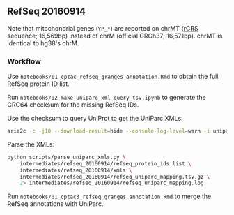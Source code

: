 ## RefSeq 20160914

Note that mitochondrial genes (`YP_*`) are reported on chrMT ([rCRS] sequence; 16,569bp) instead of chrM (official GRCh37; 16,571bp). chrMT is identical to hg38's chrM.

[rCRS]: https://en.wikipedia.org/wiki/Cambridge_Reference_Sequence


### Workflow
Use `notebooks/01_cptac_refseq_granges_annotation.Rmd` to obtain the full RefSeq protein ID list.

Run `notebooks/02_make_uniparc_xml_query_tsv.ipynb` to generate the CRC64 checksum for the missing RefSeq IDs.

Use the checksum to query UniProt to get the UniParc XMLs:

```bash
aria2c -c -j10 --download-result=hide --console-log-level=warn -i uniparc_aria2_downloads.links
```

Parse the XMLs:

```bash
python scripts/parse_uniparc_xmls.py \
    intermediates/refseq_20160914/refseq_protein_ids.list \
    intermediates/refseq_20160914/xmls \
    intermediates/refseq_20160914/refseq_uniparc_mapping.tsv.gz \
    2> intermediates/refseq_20160914/refseq_uniparc_mapping.log
```

Run `notebooks/01_cptac3_refseq_granges_annotation.Rmd` to merge the RefSeq annotations with UniParc.